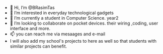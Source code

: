 - 👋 Hi, I’m @BRasimTas
- 👀 I’m interested in everyday technological gadgets
- 🌱 I’m currently a student in Computer Science. year2
- 💞️ I’m looking to collaborate on pocket devices. their wiring ,coding, user interface and more.
- 📫 you can reach me via mesaages and e-mail
- I will also add my school's projects to here as well so that students with similar projects can benefit.

<!---
BRasimTas/BRasimTas is a ✨ special ✨ repository because its `README.md` (this file) appears on your GitHub profile.
You can click the Preview link to take a look at your changes.
--->
